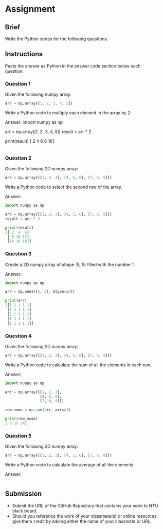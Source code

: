 # Assignment

## Brief

Write the Python codes for the following questions.

## Instructions

Paste the answer as Python in the answer code section below each question.

### Question 1

Given the following numpy array:

```python
arr = np.array([1, 2, 3, 4, 5])
```

Write a Python code to multiply each element in the array by 2.

Answer:
import numpy as np

arr = np.array([1, 2, 3, 4, 5])
result = arr * 2

print(result)
[ 2  4  6  8 10]


```python

```

### Question 2

Given the following 2D numpy array:

```python
arr = np.array([[1, 2, 3], [4, 5, 6], [7, 8, 9]])
```

Write a Python code to select the second row of the array.

Answer:

```python
import numpy as np

arr = np.array([[1, 2, 3], [4, 5, 6], [7, 8, 9]])
result = arr * 2

print(result)
[[ 2  4  6]
 [ 8 10 12]
 [14 16 18]]

```

### Question 3

Create a 2D numpy array of shape (5, 5) filled with the number 1.

Answer:

```python
import numpy as np

arr = np.ones((5, 5), dtype=int)

print(arr)
[[1 1 1 1 1]
 [1 1 1 1 1]
 [1 1 1 1 1]
 [1 1 1 1 1]
 [1 1 1 1 1]]

```

### Question 4

Given the following 2D numpy array:

```python
arr = np.array([[1, 2, 3], [4, 5, 6], [7, 8, 9]])
```

Write a Python code to calculate the sum of all the elements in each row.

Answer:

```python
import numpy as np

arr = np.array([[1, 2, 3], 
                [4, 5, 6], 
                [7, 8, 9]])

row_sums = np.sum(arr, axis=1)

print(row_sums)
[ 6 15 24]

```

### Question 5

Given the following 2D numpy array:

```python
arr = np.array([[1, 2, 3], [4, 5, 6], [7, 8, 9]])
```

Write a Python code to calculate the average of all the elements.

Answer:

```python

```

## Submission

- Submit the URL of the GitHub Repository that contains your work to NTU black board.
- Should you reference the work of your classmate(s) or online resources, give them credit by adding either the name of your classmate or URL.
